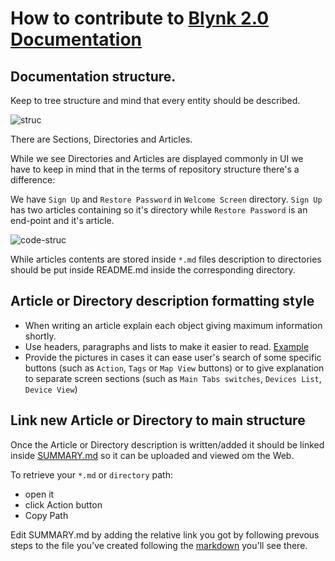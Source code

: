 # How to contribute to [Blynk 2.0 Documentation](https://github.com/blynkkk/docs)

## Documentation structure.
Keep to tree structure and mind that every entity should be described.

![struc](https://user-images.githubusercontent.com/67413917/104927828-91c74480-59aa-11eb-96af-d01e86cd2adc.PNG)

There are Sections, Directories and Articles.

While we see Directories and Articles are displayed commonly in UI we have to keep in mind that in the terms of repository structure there's a difference:

We have ``Sign Up`` and ``Restore Password`` in ``Welcome Screen`` directory.
``Sign Up`` has two articles containing so it's directory while ``Restore Password`` is an end-point and it's article.

![code-struc](https://user-images.githubusercontent.com/67413917/104929940-3b0f3a00-59ad-11eb-82fa-f25091d5f92d.PNG)

While articles contents are stored inside ``*.md`` files description to directories should be put inside README.md inside the corresponding directory.

## Article or Directory description formatting style
- When writing an article explain each object giving maximum information shortly.
- Use headers, paragraphs and lists to make it easier to read. [Example](https://github.com/blynkkk/docs/blob/main/web-dashboard/for-developers/products/dashboard/Chart.md)
- Provide the pictures in cases it can ease user's search of some specific buttons (such as ``Action``, ``Tags`` or ``Map View`` buttons) or to give explanation to separate screen sections (such as ``Main Tabs switches``, ``Devices List``, ``Device View``) 

## Link new Article or Directory to main structure
Once the Article or Directory description is written/added it should be linked inside [SUMMARY.md](https://github.com/blynkkk/docs/blob/main/SUMMARY.md) so it can be uploaded and viewed om the Web. 

To retrieve your ``*.md`` or ``directory`` path: 
- open it
- click Action button
- Copy Path

Edit SUMMARY.md by adding the relative link you got by following prevous steps to the file you've created following the [markdown](https://guides.github.com/features/mastering-markdown/) you'll see there.
